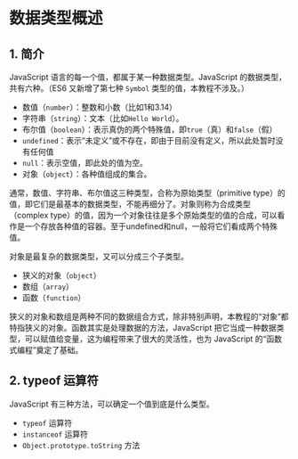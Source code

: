 # 数据类型概述

## 1. 简介

JavaScript 语言的每一个值，都属于某一种数据类型。JavaScript 的数据类型，共有六种。（ES6 又新增了第七种 `Symbol` 类型的值，本教程不涉及。）

* 数值（`number`）：整数和小数（比如1和3.14）
* 字符串（`string`）：文本（比如`Hello World`）。
* 布尔值（`boolean`）：表示真伪的两个特殊值，即`true`（真）和`false`（假）
* `undefined`：表示“未定义”或不存在，即由于目前没有定义，所以此处暂时没有任何值
* `null`：表示空值，即此处的值为空。
* 对象（`object`）：各种值组成的集合。

通常，数值、字符串、布尔值这三种类型，合称为原始类型（primitive type）的值，即它们是最基本的数据类型，不能再细分了。对象则称为合成类型（complex type）的值，因为一个对象往往是多个原始类型的值的合成，可以看作是一个存放各种值的容器。至于undefined和null，一般将它们看成两个特殊值。

对象是最复杂的数据类型，又可以分成三个子类型。

* 狭义的对象（`object`）
* 数组（`array`）
* 函数（`function`）

狭义的对象和数组是两种不同的数据组合方式，除非特别声明，本教程的“对象”都特指狭义的对象。函数其实是处理数据的方法，JavaScript 把它当成一种数据类型，可以赋值给变量，这为编程带来了很大的灵活性，也为 JavaScript 的“函数式编程”奠定了基础。

## 2. typeof 运算符

JavaScript 有三种方法，可以确定一个值到底是什么类型。

* `typeof` 运算符
* `instanceof` 运算符
* `Object.prototype.toString` 方法